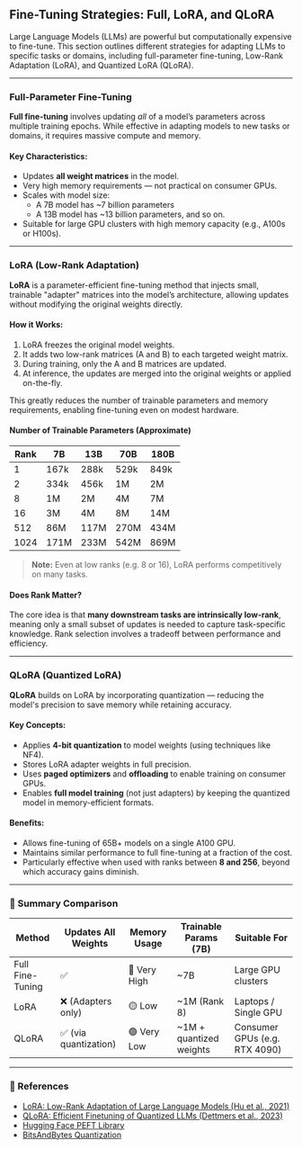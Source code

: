 ## Fine-Tuning Strategies: Full, LoRA, and QLoRA

Large Language Models (LLMs) are powerful but computationally expensive to fine-tune. This section outlines different strategies for adapting LLMs to specific tasks or domains, including full-parameter fine-tuning, Low-Rank Adaptation (LoRA), and Quantized LoRA (QLoRA).

---

### Full-Parameter Fine-Tuning

**Full fine-tuning** involves updating *all* of a model’s parameters across multiple training epochs. While effective in adapting models to new tasks or domains, it requires massive compute and memory.

#### Key Characteristics:
- Updates **all weight matrices** in the model.
- Very high memory requirements — not practical on consumer GPUs.
- Scales with model size:  
  - A 7B model has ~7 billion parameters  
  - A 13B model has ~13 billion parameters, and so on.
- Suitable for large GPU clusters with high memory capacity (e.g., A100s or H100s).

---

### LoRA (Low-Rank Adaptation)

**LoRA** is a parameter-efficient fine-tuning method that injects small, trainable "adapter" matrices into the model’s architecture, allowing updates without modifying the original weights directly.

#### How it Works:
1. LoRA freezes the original model weights.
2. It adds two low-rank matrices (A and B) to each targeted weight matrix.
3. During training, only the A and B matrices are updated.
4. At inference, the updates are merged into the original weights or applied on-the-fly.

This greatly reduces the number of trainable parameters and memory requirements, enabling fine-tuning even on modest hardware.

#### Number of Trainable Parameters (Approximate)

| Rank | 7B     | 13B    | 70B    | 180B   |
|------|--------|--------|--------|--------|
| 1    | 167k   | 288k   | 529k   | 849k   |
| 2    | 334k   | 456k   | 1M     | 2M     |
| 8    | 1M     | 2M     | 4M     | 7M     |
| 16   | 3M     | 4M     | 8M     | 14M    |
| 512  | 86M    | 117M   | 270M   | 434M   |
| 1024 | 171M   | 233M   | 542M   | 869M   |

> **Note:** Even at low ranks (e.g. 8 or 16), LoRA performs competitively on many tasks.

#### Does Rank Matter?

The core idea is that **many downstream tasks are intrinsically low-rank**, meaning only a small subset of updates is needed to capture task-specific knowledge. Rank selection involves a tradeoff between performance and efficiency.

---

### QLoRA (Quantized LoRA)

**QLoRA** builds on LoRA by incorporating quantization — reducing the model's precision to save memory while retaining accuracy.

#### Key Concepts:
- Applies **4-bit quantization** to model weights (using techniques like NF4).
- Stores LoRA adapter weights in full precision.
- Uses **paged optimizers** and **offloading** to enable training on consumer GPUs.
- Enables **full model training** (not just adapters) by keeping the quantized model in memory-efficient formats.

#### Benefits:
- Allows fine-tuning of 65B+ models on a single A100 GPU.
- Maintains similar performance to full fine-tuning at a fraction of the cost.
- Particularly effective when used with ranks between **8 and 256**, beyond which accuracy gains diminish.

---

### 🧪 Summary Comparison

| Method             | Updates All Weights | Memory Usage | Trainable Params (7B) | Suitable For               |
|--------------------|---------------------|---------------|------------------------|----------------------------|
| Full Fine-Tuning   | ✅                  | 🔴 Very High  | ~7B                    | Large GPU clusters         |
| LoRA               | ❌ (Adapters only)  | 🟡 Low         | ~1M (Rank 8)           | Laptops / Single GPU       |
| QLoRA              | ✅ (via quantization) | 🟢 Very Low  | ~1M + quantized weights| Consumer GPUs (e.g. RTX 4090) |

---

### 🔗 References

- [LoRA: Low-Rank Adaptation of Large Language Models (Hu et al., 2021)](https://arxiv.org/abs/2106.09685)
- [QLoRA: Efficient Finetuning of Quantized LLMs (Dettmers et al., 2023)](https://arxiv.org/abs/2305.14314)
- [Hugging Face PEFT Library](https://github.com/huggingface/peft)
- [BitsAndBytes Quantization](https://github.com/TimDettmers/bitsandbytes)


  
